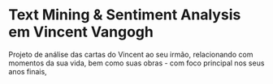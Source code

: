 # Text Mining & Sentiment Analysis em Vincent Vangogh

Projeto de análise das cartas do Vincent ao seu irmão, relacionando com momentos da sua vida, bem como suas obras - com foco principal nos seus anos finais,
